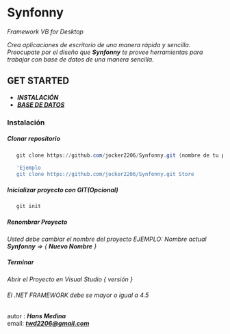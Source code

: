 # Synfonny
*Framework  VB for Desktop*

*Crea aplicaciones de escritorio de una manera rápida y sencilla.
Preocupate por el diseño que **Synfonny** te provee herramientas para 
trabajar con base de datos de una manera sencilla.*


## GET STARTED
  
  - ***INSTALACIÓN***
  - ***[BASE DE DATOS](https://github.com/jocker2206/Synfonny/blob/master/DATABASE.md)***
  
  
 ### Instalación
 
 ##### Clonar repositorio
 ```powershell
    git clone https://github.com/jocker2206/Synfonny.git {nombre de tu proyecto}
    
    'Ejemplo
    git clone https://github.com/jocker2206/Synfonny.git Store
 ```
 
 ##### Inicializar proyecto con GIT(Opcional)
 ```powershell
    git init
 ```
 
 ##### Renombrar Proyecto
*Usted debe cambiar el nombre del proyecto EJEMPLO: Nombre actual ***Synfonny*** => { **Nuevo Nombre** }*

 
 ##### Terminar
 *Abrir el Proyecto en Visual Studio { versión }* <br/>
 ###### El   .NET FRAMEWORK debe se mayor o igual a 4.5 
  
  
autor : ***Hans Medina*** <br/>
email: ***twd2206@gmail.com***

